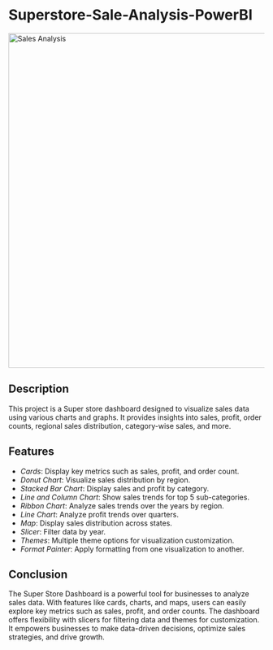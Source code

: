 # Superstore-Sale-Analysis-PowerBI
<img width="658" alt="Sales Analysis" src="https://github.com/user-attachments/assets/7146e410-8b8f-4ca1-bec5-9915212817bf" />

## Description 
This project is a Super store dashboard designed to visualize sales data using various charts and graphs. It provides insights into sales, profit, order counts, regional sales distribution, category-wise sales, and more.

## Features 
- *Cards*: Display key metrics such as sales, profit, and order count.
- *Donut Chart*: Visualize sales distribution by region.
- *Stacked Bar Chart*: Display sales and profit by category.
- *Line and Column Chart*: Show sales trends for top 5 sub-categories.
- *Ribbon Chart*: Analyze sales trends over the years by region.
- *Line Chart*: Analyze profit trends over quarters.
- *Map*: Display sales distribution across states.
- *Slicer*: Filter data by year.
- *Themes*: Multiple theme options for visualization customization.
- *Format Painter*: Apply formatting from one visualization to another.
  
## Conclusion
The Super Store Dashboard is a powerful tool for businesses to analyze sales data. With features like cards, charts, and maps, users can easily explore key metrics such as sales, profit, and order counts. The dashboard offers flexibility with slicers for filtering data and themes for customization. It empowers businesses to make data-driven decisions, optimize sales strategies, and drive growth.
